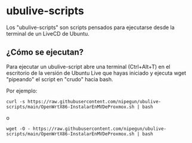# ubulive-scripts

Los "ubulive-scripts" son scripts pensados para ejecutarse desde la terminal de un LiveCD de Ubuntu.

## ¿Cómo se ejecutan?

Para ejecutar un ubulive-script abre una terminal (Ctrl+Alt+T) en el escritorio de la versión de Ubuntu Live que hayas iniciado y ejecuta wget "pipeando" el script en "crudo" hacia bash.

Por ejemplo:


```
curl -s https://raw.githubusercontent.com/nipegun/ubulive-scripts/main/OpenWrtX86-InstalarEnMVDeProxmox.sh | bash
```

o

```
wget -O - https://raw.githubusercontent.com/nipegun/ubulive-scripts/main/OpenWrtX86-InstalarEnMVDeProxmox.sh | bash
```
